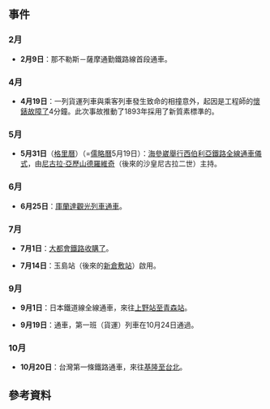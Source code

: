 ## 事件

### 2月

  - **2月9日**：那不勒斯－薩摩通勤鐵路線首段通車。

### 4月

  - **4月19日**：一列貨運列車與乘客列車發生致命的相撞意外，起因是工程師的[懷錶故障了](https://zh.wikipedia.org/wiki/懷錶 "wikilink")4分鐘。此次事故推動了1893年採用了新質素標準的。

### 5月

  - **5月31日**（[格里曆](../Page/格里曆.md "wikilink")）（=[儒略曆](../Page/儒略曆.md "wikilink")5月19日）：[海參崴舉行](../Page/海參崴.md "wikilink")[西伯利亞鐵路全線通車儀式](../Page/西伯利亞鐵路.md "wikilink")，由[尼古拉·亞歷山德羅維奇](https://zh.wikipedia.org/wiki/尼古拉二世_\(俄羅斯\) "wikilink")（後來的沙皇尼古拉二世）主持。

### 6月

  - **6月25日**：[庫蘭達觀光列車通車](https://zh.wikipedia.org/wiki/庫蘭達觀光列車 "wikilink")。

### 7月

  - **7月1日**：[大都會鐵路收購了](../Page/大都會鐵路.md "wikilink")。

  - **7月14日**：玉島站（後來的[新倉敷站](https://zh.wikipedia.org/wiki/新倉敷站 "wikilink")）啟用。

### 9月

  - **9月1日**：日本鐵道線全線通車，來往[上野站至](https://zh.wikipedia.org/wiki/上野站 "wikilink")[青森站](../Page/青森站.md "wikilink")。

  - **9月19日**：通車，第一班（貨運）列車在10月24日通過。

### 10月

  - **10月20日**：台灣第一條鐵路通車，來往[基隆至](https://zh.wikipedia.org/wiki/基隆 "wikilink")[台北](https://zh.wikipedia.org/wiki/台北 "wikilink")。

## 參考資料